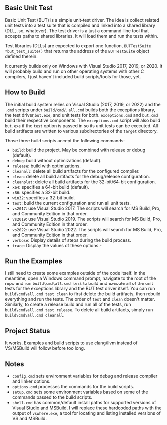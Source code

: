 ## Basic Unit Test
Basic Unit Test (BUT) is a simple unit-test driver. The idea is collect related unit tests into a test suite that is compiled and linked into a shared library (DLL, .so, whatever). The test driver is a just a command-line tool that accepts paths to shared libraries. It will load them and run the tests within.

Test libraries (DLLs) are expected to export one function, `BUTTestSuite *but_test_suite()` that returns the address of the `BUTTestSuite` object defined therein.

It currently builds only on Windows with Visual Studio 2017, 2019, or 2020. It will probably build and run on other operating systems with other C compilers, I just haven't included build scripts/tools for those, yet.

## How to Build
The initial build system relies on Visual Studio (2017, 2019, or 2022) and the `.cmd` scripts under `build/cmd/`. `all.cmd` builds both the exceptions library, the test driver,`but.exe`, and unit tests for both. `exceptions.cmd` and `but.cmd` build their respective components. The `exceptions.cmd` script will also build `but.exe` if the `test` option is passed in so its unit tests can be executed. All build artifacts are written to various subdirectories of the `target` directory.

Those three build scripts accept the following commands:

- `build`: build the project. May be combined with release or debug (default).
- `debug`: build without optimizations (default).
- `release`: build with optimizations.
- `cleanall`: delete all build artifacts for the configured compiler.
- `clean`: delete all build artifacts for the debug/release configuration.
- `cleanplat`: delete all build artifacts for the 32-bit/64-bit configuration.
- `x64`: specifies a 64-bit build (default).
- `x86`: specifies a 32-bit build.
- `win32`: specifies a 32-bit build.
- `test`: build the current configuration and run all unit tests.
- `vs2017`: use Visual Studio 2017. The scripts will search for MS Build, Pro, and Community Edition in that order.
- `vs2019`: use Visual Studio 2019. The scripts will search for MS Build, Pro, and Community Edition in that order.
- `vs2022`: use Visual Studio 2022. The scripts will search for MS Build, Pro, and Community Edition in that order.
- `verbose`: Display details of steps during the build process.
- `trace`: Display the values of these options.-

## Run the Examples
I still need to create some examples outside of the code itself. In the meantime, open a Windows command prompt, navigate to the root of the repo and run `build\cmd\all.cmd test` to build and execute all of the unit tests for the exceptions library and the BUT test driver itself. You can run `build\cmd\all.cmd test clean` to first delete the build artifacts, then rebuild everything and run the tests. The order of `test` and `clean` doesn't matter. Similarly, to create a release build and run all of the tests, run `build\cmd\all.cmd test release`. To delete all build artifacts, simply run `build\cmd\all.cmd cleanall`.

## Project Status
It works. Examples and build scripts to use clang/llvm instead of VS/MSBuild will follow before too long.

## Notes

- `config.cmd` sets environment variables for debug and release compiler and linker options.
- `options.cmd` processes the commands for the build scripts.
- `setup.cmd` sets some environment variables based on some of the commands passed to the build scripts.
- `shell.cmd` has common/default install paths for supported versions of Visual Studio and MSBuild. I will replace these hardcoded paths with the output of `vswhere.exe`, a tool for locating and listing installed versions of VS and MSBuild.
